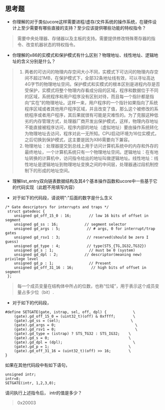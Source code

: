 ## 思考题

- 你理解的对于类似ucore这样需要进程/虚存/文件系统的操作系统，在硬件设计上至少需要有哪些直接的支持？至少应该提供哪些功能的特权指令？

> 需要中央处理器、存储器以及主板的支持。需要提供修改特殊寄存器的指令、改变机器状态的特权指令。

- 你理解的x86的实模式和保护模式有什么区别？物理地址、线性地址、逻辑地址的含义分别是什么？

>1. 两者的可访问的物理内存空间大小不同，实模式下可访问的物理内存空间不超过1MB，在保护模式下，全部32条地址线有效，可以寻址高达4G字节的物理地址空间。保护模式和实模式的根本区别是进程内存是否受保护，实模式将整个物理内存看成分段的区域，程序和数据位于不同的区域，系统程序和用户程序没有区别对待，而且每一个指针都是指向“实在”的物理地址。这样一来，用户程序的一个指针如果指向了系统程序区域或者其他用户程序区域，并且改变了值，那么这个被修改的系统程序或者用户程序，其后果就很有可能是灾难性的。为了克服这种低劣的内存管理方式，处理器厂商开发出保护模式，这样，物理内存地址不能直接被程序访问，程序内部的地址（虚拟地址）要由操作系统转化为物理地址去访问，程序对此一无所知。CPU启动环境为16位实模式，之后切换到保护模式，这主要是因为X86需要向下兼容。
>2. 物理地址：处理器提交到总线上用于访问计算机系统中的内存和外存的最终地址，一个计算机系统只有一个物理地址空间。逻辑地址：在有地址转换的计算机中，访问指令给出的地址叫做逻辑地址。线性地址：线性地址是逻辑地址到物理地址变换之间的中间层，处理器通过段机制控制下的形成的地址空间。

-  理解list_entry双向链表数据结构及其4个基本操作函数和ucore中一些基于它的代码实现（此题不用填写内容）

- 对于如下的代码段，请说明":"后面的数字是什么含义

```
/* Gate descriptors for interrupts and traps */
 struct gatedesc {
    unsigned gd_off_15_0 : 16;        // low 16 bits of offset in segment
    unsigned gd_ss : 16;            // segment selector
    unsigned gd_args : 5;            // # args, 0 for interrupt/trap gates
    unsigned gd_rsv1 : 3;            // reserved(should be zero I guess)
    unsigned gd_type : 4;            // type(STS_{TG,IG32,TG32})
    unsigned gd_s : 1;                // must be 0 (system)
    unsigned gd_dpl : 2;            // descriptor(meaning new) privilege level
    unsigned gd_p : 1;                // Present
    unsigned gd_off_31_16 : 16;        // high bits of offset in segment
 };
```
> 每一个成员变量在结构体中所占的位数，也称“位域”，用于表示这个成员变量占多少位（bit）.

- 对于如下的代码段，

```
#define SETGATE(gate, istrap, sel, off, dpl) {            \
    (gate).gd_off_15_0 = (uint32_t)(off) & 0xffff;        \
    (gate).gd_ss = (sel);                                \
    (gate).gd_args = 0;                                    \
    (gate).gd_rsv1 = 0;                                    \
    (gate).gd_type = (istrap) ? STS_TG32 : STS_IG32;    \
    (gate).gd_s = 0;                                    \
    (gate).gd_dpl = (dpl);                                \
    (gate).gd_p = 1;                                    \
    (gate).gd_off_31_16 = (uint32_t)(off) >> 16;        \
}
```
如果在其他代码段中有如下语句，

```
unsigned intr;
intr=8;
SETGATE(intr, 1,2,3,0);
```
请问执行上述指令后， intr的值是多少？

> 0x20003


